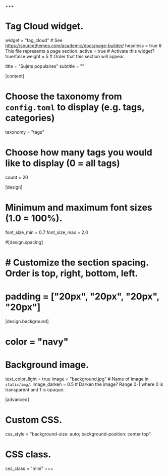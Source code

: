 +++
# Tag Cloud widget.
widget = "tag_cloud"  # See https://sourcethemes.com/academic/docs/page-builder/
headless = true  # This file represents a page section.
active = true  # Activate this widget? true/false
weight = 5  # Order that this section will appear.

title = "Sujets populaires"
subtitle = ""

[content]
  # Choose the taxonomy from `config.toml` to display (e.g. tags, categories)
  taxonomy = "tags"
  
  # Choose how many tags you would like to display (0 = all tags)
  count = 20

[design]
  # Minimum and maximum font sizes (1.0 = 100%).
  font_size_min = 0.7
  font_size_max = 2.0

#[design.spacing]
#  # Customize the section spacing. Order is top, right, bottom, left.
#  padding = ["20px", "20px", "20px", "20px"]
  
[design.background]
  # color = "navy"
  # Background image.
  text_color_light = true
  image = "background.jpg"  # Name of image in `static/img/`.
  image_darken = 0.5  # Darken the image? Range 0-1 where 0 is transparent and 1 is opaque.
  
[advanced]
 # Custom CSS. 
 css_style = "background-size: auto; background-position: center top"

 # CSS class.
 css_class = "mini"
+++
